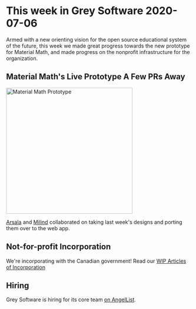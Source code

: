 # This week in Grey Software 2020-07-06

Armed with a new orienting vision for the open source educational system of the
future, this week we made great progress towards the new prototype for Material
Math, and made progress on the nonprofit infrastructure for the organization.

## Material Math's Live Prototype A Few PRs Away

<img alt="Material Math Prototype" src="/gifs/MaterialMath/MaterialMathPrototype.gif" height="343"/>

[Arsala](https://github.com/ArsalaBangash) and
[Milind](https://github.com/milindvishnoi) collaborated on taking last week's
designs and porting them over to the web app.

## Not-for-profit Incorporation

We're incorporating with the Canadian government! Read our
[WIP Articles of Incorporation](https://github.com/grey-software/org/blob/master/ArticlesOfIncorporation.md)

## Hiring

Grey Software is hiring for its core team
[on AngelList](https://angel.co/company/grey-software/jobs).
